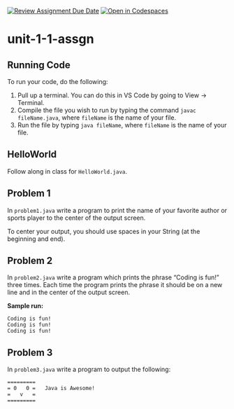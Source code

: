 [![Review Assignment Due Date](https://classroom.github.com/assets/deadline-readme-button-22041afd0340ce965d47ae6ef1cefeee28c7c493a6346c4f15d667ab976d596c.svg)](https://classroom.github.com/a/t9fCO-n-)
[![Open in Codespaces](https://classroom.github.com/assets/launch-codespace-2972f46106e565e64193e422d61a12cf1da4916b45550586e14ef0a7c637dd04.svg)](https://classroom.github.com/open-in-codespaces?assignment_repo_id=15703532)
# unit-1-1-assgn

## Running Code
To run your code, do the following:
1. Pull up a terminal.  You can do this in VS Code by going to View → Terminal.
2. Compile the file you wish to run by typing the command `javac fileName.java`, where `fileName` is the name of your file.
3. Run the file by typing `java fileName`, where `fileName` is the name of your file.

## HelloWorld
Follow along in class for `HelloWorld.java`.

## Problem 1
In `problem1.java` write a program to print the name of your favorite author or sports player to the center of the output screen.

To center your output, you should use spaces in your String (at the beginning and end).

## Problem 2
In `problem2.java` write a program which prints the phrase “Coding is fun!” three times. Each time the program prints the phrase it should be on a new line and in the center of the output screen.

**Sample run:**
```
Coding is fun! 
Coding is fun! 
Coding is fun!
```

## Problem 3
In `problem3.java` write a program to output the following:

```
=========
= 0   0 =   Java is Awesome!
=   v   =
=========
```
